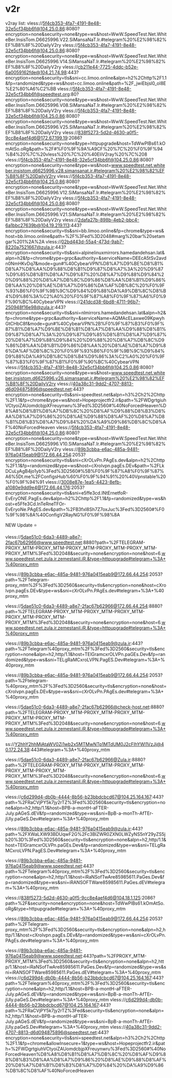 # v2r
v2ray list:
vless://5f4cb353-4fa7-4191-8e48-32e5cf34bb6f@104.25.0.86:8080?encryption=none&security=none&type=ws&host=WwW.SpeedTest.Net.WhiteBer.InsisTom.D6625996.V22.SiMansaNaT.Ir.#telegram%20%E2%98%82%EF%B8%8F%20DailyV2ry
vless://5f4cb353-4fa7-4191-8e48-32e5cf34bb6f@104.25.0.86:8080?encryption=none&security=none&type=ws&host=WwW.SpeedTest.Net.WhiteBer.InsisTom.D6625996.V14.SiMansaNaT.Ir.#telegram%20%E2%98%82%EF%B8%8F%20DailyV2ry
vless://cb211e44-7725-4ddc-b52e-6a0059162fde@104.21.74.98:443?encryption=none&security=tls&sni=cc.limoo.online&alpn=h2%2Chttp%2F1.1&fp=randomized&type=ws&host=cc.limoo.online&path=%2F_jwiEbjsl0_ol8E%E2%80%A6%C2%BB
vless://5f4cb353-4fa7-4191-8e48-32e5cf34bb6f@speedtest.org:80?encryption=none&security=none&type=ws&host=WwW.SpeedTest.Net.WhiteBer.InsisTom.D6625996.V08.SiMansaNaT.Ir.#telegram%20%E2%98%82%EF%B8%8F%20DailyV2ry
vless://5f4cb353-4fa7-4191-8e48-32e5cf34bb6f@104.25.0.86:8080?encryption=none&security=none&type=ws&host=WwW.SpeedTest.Net.WhiteBer.InsisTom.D6625996.V25.SiMansaNaT.Ir.#telegram%20%E2%98%82%EF%B8%8F%20DailyV2ry
vless://838f5273-5d2d-4630-a0f5-9cc8e4aef4d6@172.67.199.19:2086?encryption=none&security=none&type=httpupgrade&host=TdWwPlBs61.kOmAtSo.oRg&path=%2F#%F0%9F%9A%A9CF%20%7C%20%F0%9F%94%B4%20%7C%20vless%20%7C%20%40EliV2ray%20%7C%208
vless://5f4cb353-4fa7-4191-8e48-32e5cf34bb6f@104.25.0.86:8080?encryption=none&security=none&type=ws&host=www.speedtest.net.whiteber.insistom.d6625996.v28.simansanat.ir.#telegram%20%E2%98%82%EF%B8%8F%20DailyV2ry
vless://5f4cb353-4fa7-4191-8e48-32e5cf34bb6f@104.25.0.86:8080?encryption=none&security=none&type=ws&host=WwW.SpeedTest.Net.WhiteBer.InsisTom.D6625996.V12.SiMansaNaT.Ir.#telegram%20%E2%98%82%EF%B8%8F%20DailyV2ry
vless://5f4cb353-4fa7-4191-8e48-32e5cf34bb6f@104.25.0.86:8080?encryption=none&security=none&type=ws&host=WwW.SpeedTest.Net.WhiteBer.InsisTom.D6625996.V21.SiMansaNaT.Ir.#telegram%20%E2%98%82%EF%B8%8F%20DailyV2ry
vless://2dafa27b-898b-4eb2-bbc4-6a1bbc27639b@104.19.219.113:443?encryption=none&security=tls&sni=bb.limoo.online&fp=chrome&type=ws&host=bb.limoo.online&path=%2F%3Fed%3D2048#marg%20bar%20setamgar%201%2A%2A
vless://02bd443d-55a4-473d-9ab7-8220a7521667@zula.ir:443?encryption=none&security=tls&sni=alpinelinuxmirrors.hamedandehsan.lat&alpn=h2&fp=chrome&type=grpc&authority=&serviceName=DEEcA5tSv2avdn0NmHKvDq7&mode=gun#%40CybearVPN%D8%A7%D9%BE%D8%B1%D8%A7%D8%AA%D9%88%D8%B1%D9%87%D8%A7%3A%20%D9%87%D9%85%D8%B1%D8%A7%D9%87%20%D8%A7%D9%88%D9%84%20%D9%88%20%D8%A7%DB%8C%D9%86%D8%AA%D8%B1%D9%86%D8%AA%20%D8%AE%D8%A7%D9%86%DA%AF%DB%8C%20%F0%9F%93%B6%F0%9F%9B%9C%D9%84%D9%88%DA%A9%DB%8C%D8%B4%D9%86%3A%C2%A0%20%F0%9F%87%A8%F0%9F%87%A6%F0%9F%90%BC%40CybearVPN
vless://241dcd38-6bd8-4711-96b7-250948f16e98@zula.ir:443?encryption=none&security=tls&sni=nlmirrors.hamedandehsan.lat&alpn=h2&fp=chrome&type=grpc&authority=&serviceName=AQMAcELaxwe09KpwyhGtCHbC8f&mode=gun#%40CybearVPN%2B%F0%9F%87%B3%F0%9F%87%B1%D8%A7%D9%BE%D8%B1%D8%A7%D8%AA%D9%88%D8%B1%D9%87%D8%A7%3A%20%D9%87%D9%85%D8%B1%D8%A7%D9%87%20%D8%A7%D9%88%D9%84%20%D9%88%20%D8%A7%DB%8C%D9%86%D8%AA%D8%B1%D9%86%D8%AA%20%D8%AE%D8%A7%D9%86%DA%AF%DB%8C%20%F0%9F%93%B6%F0%9F%9B%9C%D9%84%D9%88%DA%A9%DB%8C%D8%B4%D9%86%3A%C2%A0%20%F0%9F%87%B3%F0%9F%87%B1%F0%9F%90%BC%40CybearVPN
vless://5f4cb353-4fa7-4191-8e48-32e5cf34bb6f@104.25.0.86:8080?encryption=none&security=none&type=ws&host=www.speedtest.net.whiteber.insistom.d6625996.v26.simansanat.ir.#telegram%20%E2%98%82%EF%B8%8F%20DailyV2ry
vless://40a38c31-9dd2-4707-8813-d6d094875896@speedtest.net:443?encryption=none&security=tls&sni=speedtest.net&alpn=h3%2Ch2%2Chttp%2F1.1&fp=chrome&type=ws&host=Hopeprojectfr2.ir&path=%2FWDgrtgiuhVCtyoiZAUomdcbjpXFreuynwru%3Fed%3D2560#%40NoForcedHeaven%D8%A8%D8%B1%D8%A7%DB%8C%20%D8%AF%D9%88%D8%B3%D8%AA%D8%A7%D9%86%20%D8%AE%D9%88%D8%AF%20%D8%A7%D8%B1%D8%B3%D8%A7%D9%84%20%DA%A9%D9%86%DB%8C%D8%AF%40NoForcedHeaven
vless://5f4cb353-4fa7-4191-8e48-32e5cf34bb6f@104.25.0.86:8080?encryption=none&security=none&type=ws&host=WwW.SpeedTest.Net.WhiteBer.InsisTom.D6625996.V10.SiMansaNaT.Ir.#telegram%20%E2%98%82%EF%B8%8F%20DailyV2ry
vless://89b3cbba-e6ac-485a-9481-976a0415eab9@172.66.44.254:2053?encryption=none&security=tls&sni=cXrOLvPn.PAgEs.dev&alpn=h2%2Chttp%2F1.1&fp=randomized&type=ws&host=cXrolvpn.pagEs.DEv&path=%2FLkDCuLyAgB4jo1yb%3Fed%3D2560#%5B%F0%9F%87%A8%F0%9F%87%A6%5Dt.me%2FConfigsHub%60%F0%9F%94%91%20%40Vpnstable%20%F0%9F%94%91
vless://3008e87e-1ea5-4423-8efb-a1080e9dd9e4@172.66.44.176:2053?encryption=none&security=tls&sni=e5ffe3cd.INtErnetfoR-EvEryONE.PagEs.dev&alpn=h2%2Chttp%2F1.1&fp=randomized&type=ws&host=e5Ffe3Cd.InTeRneTFOr-EvEryoNe.PAgES.dev&path=%2FB3fxI8Sh7Z7oxJuc%3Fed%3D2560#%F0%9F%98%8A%40ConfigV2RayNG%F0%9F%98%8A

NEW Update ⭐

vless://5dae51c0-6da3-4489-a8e7-2fac67b62966@www.speedtest.net:8880?path=%2FTELEGRAM-PROXY_MTM-PROXY_MTM-PROXY_MTM-PROXY_MTM-PROXY_MTM-PROXY_MTM%3Fed%3D2048&security=none&encryption=none&host=6.www.speedtest.net.zula.ir.zemestanil.iR.&type=httpupgrade#telegram+%3A+%40proxy_mtm

vless://89b3cbba-e6ac-485a-9481-976a0415eab9@172.66.44.254:2053?path=%2FTelegram-proxy_mtm%2F%3Fed%3D2560&security=tls&encryption=none&host=cXrolvpn.pagEs.DEv&type=ws&sni=cXrOLvPn.PAgEs.dev#telegram+%3A+%40proxy_mtm

vless://5dae51c0-6da3-4489-a8e7-2fac67b62966@172.66.44.254:8880?path=%2FTELEGRAM-PROXY_MTM-PROXY_MTM-PROXY_MTM-PROXY_MTM-PROXY_MTM-PROXY_MTM%3Fed%3D2048&security=none&encryption=none&host=6.www.speedtest.net.zula.ir.zemestanil.iR.&type=httpupgrade#telegram+%3A+%40proxy_mtm

vless://89b3cbba-e6ac-485a-9481-976a0415eab9@zula.ir:443?path=%2FTelegram%40proxy_mtm%2F%3Fed%3D2560&security=tls&encryption=none&alpn=h2,http/1.1&host=TElGramcxrOLVPn.paGEs.Dev&fp=randomized&type=ws&sni=TELgRaMCxroLVPN.PagES.Dev#telegram+%3A+%40proxy_mtm

vless://89b3cbba-e6ac-485a-9481-976a0415eab9@172.66.44.254:2053?path=%2Ftelegram-%40proxy_mtm%2F%3Fed%3D2560&security=tls&encryption=none&host=cXrolvpn.pagEs.DEv&type=ws&sni=cXrOLvPn.PAgEs.dev#telegram+%3A+%40proxy_mtm

vless://5dae51c0-6da3-4489-a8e7-2fac67b62966@check-host.net:8880?path=%2FTELEGRAM-PROXY_MTM-PROXY_MTM-PROXY_MTM-PROXY_MTM-PROXY_MTM-PROXY_MTM%3Fed%3D2048&security=none&encryption=none&host=6.www.speedtest.net.zula.ir.zemestanil.iR.&type=httpupgrade#telegram+%3A+%40proxy_mtm

ss://Y2hhY2hhMjAtaWV0Zi1wb2x5MTMwNTp1MTdUM0J2cFlhYWl1VzJj@40.172.24.38:443#telegram+%3A+%40proxy_mtm

vless://5dae51c0-6da3-4489-a8e7-2fac67b62966@Zula.ir:8880?path=%2FTELEGRAM-PROXY_MTM-PROXY_MTM-PROXY_MTM-PROXY_MTM-PROXY_MTM-PROXY_MTM%3Fed%3D2048&security=none&encryption=none&host=6.www.speedtest.net.zula.ir.zemestanil.iR.&type=httpupgrade#telegram+%3A+%40proxy_mtm

vless://c6d299d4-db0b-4444-8b56-b23bbdcbcd67@104.25.164.167:443?path=%2FRaCVjPY5k7jy2rTZ%3Fed%3D2560&security=tls&encryption=none&alpn=h2,http/1.1&host=BPB-a-montH-aFTER-July.pAGeS.dEV&fp=randomized&type=ws&sni=BpB-a-monTh-AfTEr-jUly.paGeS.Dev#telegram+%3A+%40proxy_mtm

vless://89b3cbba-e6ac-485a-9481-976a0415eab9@zula.ir:443?path=%2FXWaLXW93BDUqwF2G%2Fc3BlZWR0ZXN0LWZyNS5nY29yZS5jb20%3D%3Fed%3D2560&security=tls&encryption=none&alpn=h2,http/1.1&host=TElGramcxrOLVPn.paGEs.Dev&fp=randomized&type=ws&sni=TELgRaMCxroLVPN.PagES.Dev#telegram+%3A+%40proxy_mtm

vless://89b3cbba-e6ac-485a-9481-976a0415eab9@www.speedtest.net:443?path=%2FTelegram%40proxy_mtm%2F%3Fed%3D2560&security=tls&encryption=none&alpn=h2,http/1.1&host=iRaNSofTwAre85985611.PaGes.Dev&fp=randomized&type=ws&sni=iRANSOFTWare85985611.PaGes.dEV#telegram+%3A+%40proxy_mtm

vless://838f5273-5d2d-4630-a0f5-9cc8e4aef4d6@104.18.1.125:2086?path=%2F&security=none&encryption=none&host=TdWwPlBs61.kOmAtSo.oRg&type=httpupgrade#telegram+%3A+%40proxy_mtm

vless://89b3cbba-e6ac-485a-9481-976a0415eab9@172.66.44.254:2053?path=%2FTelegram-proxy_mtm%2F%3Fed%3D2560&security=tls&encryption=none&alpn=h2,http/1.1&host=cXrolvpn.pagEs.DEv&fp=randomized&type=ws&sni=cXrOLvPn.PAgEs.dev#telegram+%3A+%40proxy_mtm

vless://89b3cbba-e6ac-485a-9481-976a0415eab9@www.speedtest.net:443?path=%2FPROXY_MTM-PROXY_MTM%3Fed%3D2560&security=tls&encryption=none&alpn=h2,http/1.1&host=iRaNSofTwAre85985611.PaGes.Dev&fp=randomized&type=ws&sni=iRANSOFTWare85985611.PaGes.dEV#telegram+%3A+%40proxy_mtm
vless://c6d299d4-db0b-4444-8b56-b23bbdcbcd67@104.25.164.167:443?path=%2FTelegram%40proxy_mtm%2F%3Fed%3D2560&security=tls&encryption=none&alpn=h2,http/1.1&host=BPB-a-montH-aFTER-July.pAGeS.dEV&fp=randomized&type=ws&sni=BpB-a-monTh-AfTEr-jUly.paGeS.Dev#telegram+%3A+%40proxy_mtm
vless://c6d299d4-db0b-4444-8b56-b23bbdcbcd67@104.25.164.167:443?path=%2FRaCVjPY5k7jy2rTZ%3Fed&security=tls&encryption=none&alpn=h2,http/1.1&host=BPB-a-montH-aFTER-July.pAGeS.dEV&fp=randomized&type=ws&sni=BpB-a-monTh-AfTEr-jUly.paGeS.Dev#telegram+%3A+%40proxy_mtm
vless://40a38c31-9dd2-4707-8813-d6d094875896@speedtest.net:443?encryption=none&security=tls&sni=speedtest.net&alpn=h3%2Ch2%2Chttp%2F1.1&fp=chrome&allowInsecure=1&type=ws&host=Hopeprojectfr2.ir&path=%2FWDgrtgiuhVCtyoiZAUomdcbjpXFreuynwru%3Fed%3D2560#%40NoForcedHeaven%D8%A8%D8%B1%D8%A7%DB%8C%20%D8%AF%D9%88%D8%B3%D8%AA%D8%A7%D9%86%20%D8%AE%D9%88%D8%AF%20%D8%A7%D8%B1%D8%B3%D8%A7%D9%84%20%DA%A9%D9%86%DB%8C%D8%AF%40NoForcedHeaven
